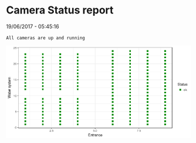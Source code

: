 Camera Status report
================
19/06/2017 - 05:45:16

    All cameras are up and running

![](camreport_files/figure-markdown_github/unnamed-chunk-2-1.png)
